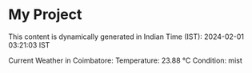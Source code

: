 # My Project

This content is dynamically generated in Indian Time (IST): 2024-02-01 03:21:03 IST


Current Weather in Coimbatore:
Temperature: 23.88 °C
Condition: mist
